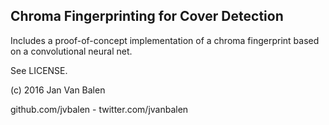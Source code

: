 ## Chroma Fingerprinting for Cover Detection

Includes a proof-of-concept implementation of a chroma fingerprint based on a convolutional neural net.

See LICENSE.

(c) 2016 Jan Van Balen

github.com/jvbalen - twitter.com/jvanbalen